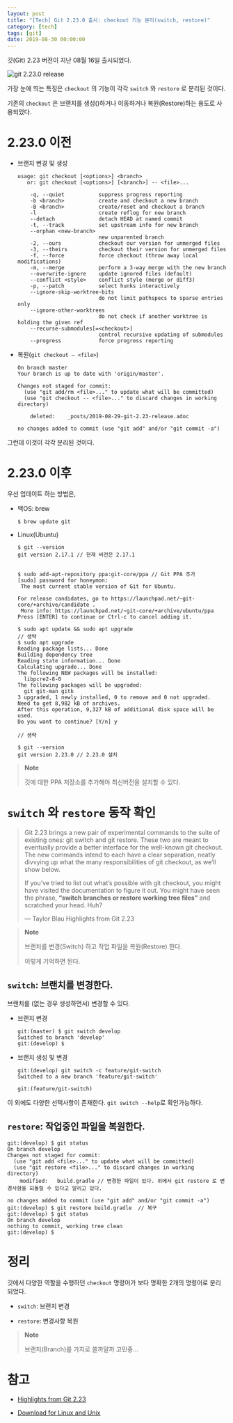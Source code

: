 ```yaml
---
layout: post
title: "[Tech] Git 2.23.0 출시: checkout 기능 분리(switch, restore)"
category: [tech]
tags: [git]
date: 2019-08-30 00:00:00
---
```


깃(Git) 2.23 버전이 지난 08월 16일 출시되었다.

![git 2.23.0
release](https://github.blog/wp-content/uploads/2019/08/62679250-c8510100-b968-11e9-9e6b-7e5fd1c16dfa.png?w=1200)

가장 눈에 띄는 특징은 `checkout` 의 기능이 각각 `switch` 와 `restore` 로
분리된 것이다.

기존의 `checkout` 은 브랜치를 생성()하거나 이동하거나 복원(Restore)하는
용도로 사용되었다.

2.23.0 이전
===========

-   브랜치 변경 및 생성

        usage: git checkout [<options>] <branch>
           or: git checkout [<options>] [<branch>] -- <file>...

            -q, --quiet           suppress progress reporting
            -b <branch>           create and checkout a new branch
            -B <branch>           create/reset and checkout a branch
            -l                    create reflog for new branch
            --detach              detach HEAD at named commit
            -t, --track           set upstream info for new branch
            --orphan <new-branch>
                                  new unparented branch
            -2, --ours            checkout our version for unmerged files
            -3, --theirs          checkout their version for unmerged files
            -f, --force           force checkout (throw away local modifications)
            -m, --merge           perform a 3-way merge with the new branch
            --overwrite-ignore    update ignored files (default)
            --conflict <style>    conflict style (merge or diff3)
            -p, --patch           select hunks interactively
            --ignore-skip-worktree-bits
                                  do not limit pathspecs to sparse entries only
            --ignore-other-worktrees
                                  do not check if another worktree is holding the given ref
            --recurse-submodules[=<checkout>]
                                  control recursive updating of submodules
            --progress            force progress reporting

-   복원(`git checkout — <file>`)

        On branch master
        Your branch is up to date with 'origin/master'.

        Changes not staged for commit:
          (use "git add/rm <file>..." to update what will be committed)
          (use "git checkout -- <file>..." to discard changes in working directory)

            deleted:    _posts/2019-08-29-git-2.23-release.adoc

        no changes added to commit (use "git add" and/or "git commit -a")

그런데 이것이 각각 분리된 것이다.

2.23.0 이후
===========

우선 업데이트 하는 방법은,

-   맥OS: brew

        $ brew update git

-   Linux(Ubuntu)

        $ git --version
        git version 2.17.1 // 현재 버전은 2.17.1


        $ sudo add-apt-repository ppa:git-core/ppa // Git PPA 추가
        [sudo] password for honeymon:
         The most current stable version of Git for Ubuntu.

        For release candidates, go to https://launchpad.net/~git-core/+archive/candidate .
         More info: https://launchpad.net/~git-core/+archive/ubuntu/ppa
        Press [ENTER] to continue or Ctrl-c to cancel adding it.

        $ sudo apt update && sudo apt upgrade
        // 생략
        $ sudo apt upgrade
        Reading package lists... Done
        Building dependency tree
        Reading state information... Done
        Calculating upgrade... Done
        The following NEW packages will be installed:
          libpcre2-8-0
        The following packages will be upgraded:
          git git-man gitk
        3 upgraded, 1 newly installed, 0 to remove and 0 not upgraded.
        Need to get 8,982 kB of archives.
        After this operation, 9,327 kB of additional disk space will be used.
        Do you want to continue? [Y/n] y

        // 생략

        $ git --version
        git version 2.23.0 // 2.23.0 설치

> **Note**
>
> 깃에 대한 PPA 저장소를 추가해야 최신버전을 설치할 수 있다.

`switch` 와 `restore` 동작 확인
===============================

> Git 2.23 brings a new pair of experimental commands to the suite of
> existing ones: git switch and git restore. These two are meant to
> eventually provide a better interface for the well-known git checkout.
> The new commands intend to each have a clear separation, neatly
> divvying up what the many responsibilities of git checkout, as we’ll
> show below.
>
> If you’ve tried to list out what’s possible with git checkout, you
> might have visited the documentation to figure it out. You might have
> seen the phrase, **“switch branches or restore working tree files”**
> and scratched your head. Huh?
>
> —  Taylor Blau Highlights from Git 2.23

> **Note**
>
> 브랜치를 변경(Switch) 하고 작업 파일을 복원(Restore) 한다.
>
> 이렇게 기억하면 된다.

`switch`: 브랜치를 변경한다.
----------------------------

브랜치를 (없는 경우 생성하면서) 변경할 수 있다.

-   브랜치 변경

        git:(master) $ git switch develop
        Switched to branch 'develop'
        git:(develop) $

-   브랜치 생성 및 변경

        git:(develop) git switch -c feature/git-switch
        Switched to a new branch 'feature/git-switch'

        git:(feature/git-switch)

이 외에도 다양한 선택사항이 존재한다. `git switch --help`로
확인가능하다.

`restore`: 작업중인 파일을 복원한다.
------------------------------------

    git:(develop) $ git status
    On branch develop
    Changes not staged for commit:
      (use "git add <file>..." to update what will be committed)
      (use "git restore <file>..." to discard changes in working directory)
        modified:   build.gradle // 변경한 파일이 있다. 위에서 git restore 로 변경사항을 되돌릴 수 있다고 알리고 있다.

    no changes added to commit (use "git add" and/or "git commit -a")
    git:(develop) $ git restore build.gradle  // 복구
    git:(develop) $ git status
    On branch develop
    nothing to commit, working tree clean
    git:(develop) $

정리
====

깃에서 다양한 역할을 수행하던 `checkout` 명령어가 보다 명확한 2개의
명령어로 분리되었다.

-   `switch`: 브랜치 변경

-   `restore`: 변경사항 복원

> **Note**
>
> 브랜치(Branch)를 가지로 쓸까말까 고민중…​

참고
====

-   [Highlights from Git
    2.23](https://github.blog/2019-08-16-highlights-from-git-2-23/)

-   [Download for Linux and Unix](https://git-scm.com/download/linux)
